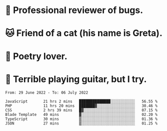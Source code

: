 # 🐛 Professional reviewer of bugs.
# 🐱 Friend of a cat (his name is Greta).
# 📜 Poetry lover.
# 🎸 Terrible playing guitar, but I try.

<!--START_SECTION:waka-->

```text
From: 29 June 2022 - To: 06 July 2022

JavaScript       21 hrs 2 mins   ██████████████░░░░░░░░░░░   56.55 %
PHP              11 hrs 20 mins  ███████▓░░░░░░░░░░░░░░░░░   30.46 %
CSS              2 hrs 39 mins   █▓░░░░░░░░░░░░░░░░░░░░░░░   07.15 %
Blade Template   49 mins         ▓░░░░░░░░░░░░░░░░░░░░░░░░   02.20 %
TypeScript       30 mins         ▒░░░░░░░░░░░░░░░░░░░░░░░░   01.36 %
JSON             27 mins         ▒░░░░░░░░░░░░░░░░░░░░░░░░   01.25 %
```

<!--END_SECTION:waka-->
